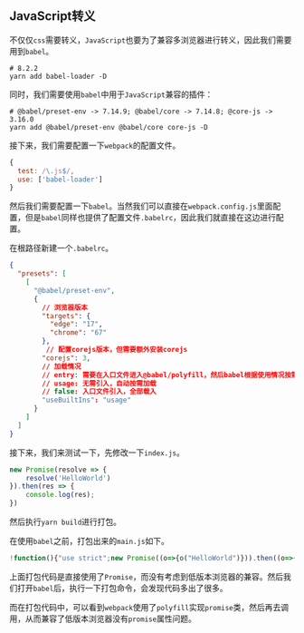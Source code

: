 ## JavaScript转义

不仅仅`css`需要转义，`JavaScript`也要为了兼容多浏览器进行转义，因此我们需要用到`babel`。

```shell
# 8.2.2
yarn add babel-loader -D
```

同时，我们需要使用`babel`中用于`JavaScript`兼容的插件：

```shell
# @babel/preset-env -> 7.14.9; @babel/core -> 7.14.8; @core-js -> 3.16.0
yarn add @babel/preset-env @babel/core core-js -D
```

接下来，我们需要配置一下`webpack`的配置文件。

```javascript
{
  test: /\.js$/,
  use: ['babel-loader'] 
}
```

然后我们需要配置一下`babel`。当然我们可以直接在`webpack.config.js`里面配置，但是`babel`同样也提供了配置文件`.babelrc`，因此我们就直接在这边进行配置。

在根路径新建一个`.babelrc`。

```json
{
  "presets": [
    [
      "@babel/preset-env",
      {
      	// 浏览器版本
        "targets": {
          "edge": "17",
          "chrome": "67"
        },
         // 配置corejs版本，但需要额外安装corejs
        "corejs": 3,
        // 加载情况
        // entry: 需要在入口文件进入@babel/polyfill，然后babel根据使用情况按需载入
        // usage: 无需引入，自动按需加载
        // false: 入口文件引入，全部载入
        "useBuiltIns": "usage"
      }
    ]
  ]
}
```

接下来，我们来测试一下，先修改一下`index.js`。

```javascript
new Promise(resolve => {
    resolve('HelloWorld')
}).then(res => {
    console.log(res);
})
```

然后执行`yarn build`进行打包。

在使用`babel`之前，打包出来的`main.js`如下。

```javascript
!function(){"use strict";new Promise((o=>{o("HelloWorld")})).then((o=>{console.log(o)}))}();
```

上面打包代码是直接使用了`Promise`，而没有考虑到低版本浏览器的兼容。然后我们打开`babel`后，执行一下打包命令，会发现代码多出了很多。

而在打包代码中，可以看到`webpack`使用了`polyfill`实现`promise`类，然后再去调用，从而兼容了低版本浏览器没有`promise`属性问题。